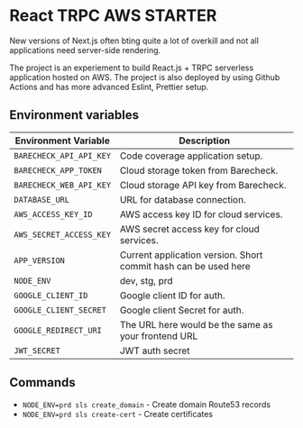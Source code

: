 # React TRPC AWS STARTER

New versions of Next.js often bting quite a lot of overkill and not all applications need server-side rendering.

The project is an experiement to build React.js + TRPC serverless application hosted on AWS. The project is also deployed by using Github Actions and has more advanced Eslint, Prettier setup.

## Environment variables

| Environment Variable    | Description                                                     |
| ----------------------- | --------------------------------------------------------------- |
| `BARECHECK_API_API_KEY` | Code coverage application setup.                                |
| `BARECHECK_APP_TOKEN`   | Cloud storage token from Barecheck.                             |
| `BARECHECK_WEB_API_KEY` | Cloud storage API key from Barecheck.                           |
| `DATABASE_URL`          | URL for database connection.                                    |
| `AWS_ACCESS_KEY_ID`     | AWS access key ID for cloud services.                           |
| `AWS_SECRET_ACCESS_KEY` | AWS secret access key for cloud services.                       |
| `APP_VERSION`           | Current application version. Short commit hash can be used here |
| `NODE_ENV`              | dev, stg, prd                                                   |
| `GOOGLE_CLIENT_ID`      | Google client ID for auth.                                      |
| `GOOGLE_CLIENT_SECRET`  | Google client Secret for auth.                                  |
| `GOOGLE_REDIRECT_URI`   | The URL here would be the same as your frontend URL             |
| `JWT_SECRET`            | JWT auth secret                                                 |

## Commands

- `NODE_ENV=prd sls create_domain` - Create domain Route53 records
- `NODE_ENV=prd sls create-cert` - Create certificates
